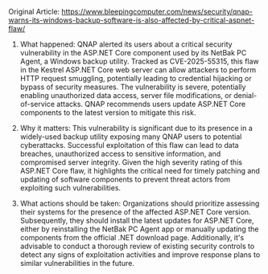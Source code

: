Original Article: https://www.bleepingcomputer.com/news/security/qnap-warns-its-windows-backup-software-is-also-affected-by-critical-aspnet-flaw/

1) What happened:
QNAP alerted its users about a critical security vulnerability in the ASP.NET Core component used by its NetBak PC Agent, a Windows backup utility. Tracked as CVE-2025-55315, this flaw in the Kestrel ASP.NET Core web server can allow attackers to perform HTTP request smuggling, potentially leading to credential hijacking or bypass of security measures. The vulnerability is severe, potentially enabling unauthorized data access, server file modifications, or denial-of-service attacks. QNAP recommends users update ASP.NET Core components to the latest version to mitigate this risk.

2) Why it matters:
This vulnerability is significant due to its presence in a widely-used backup utility exposing many QNAP users to potential cyberattacks. Successful exploitation of this flaw can lead to data breaches, unauthorized access to sensitive information, and compromised server integrity. Given the high severity rating of this ASP.NET Core flaw, it highlights the critical need for timely patching and updating of software components to prevent threat actors from exploiting such vulnerabilities.

3) What actions should be taken:
Organizations should prioritize assessing their systems for the presence of the affected ASP.NET Core version. Subsequently, they should install the latest updates for ASP.NET Core, either by reinstalling the NetBak PC Agent app or manually updating the components from the official .NET download page. Additionally, it's advisable to conduct a thorough review of existing security controls to detect any signs of exploitation activities and improve response plans to similar vulnerabilities in the future.